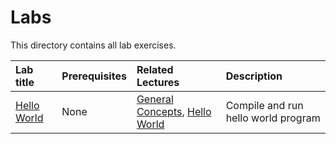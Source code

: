# Labs

This directory contains all lab exercises.

<!-- In this index of labs, add a short description of what each lab contains -->

| Lab title | Prerequisites | Related Lectures |  Description |
| :--- | :--- | :--- | :--- |
| [Hello World](/labs/hello_world) | None | [General Concepts](/lectures/general_concepts), [Hello World](/lectures/hello_world) | Compile and run hello world program |